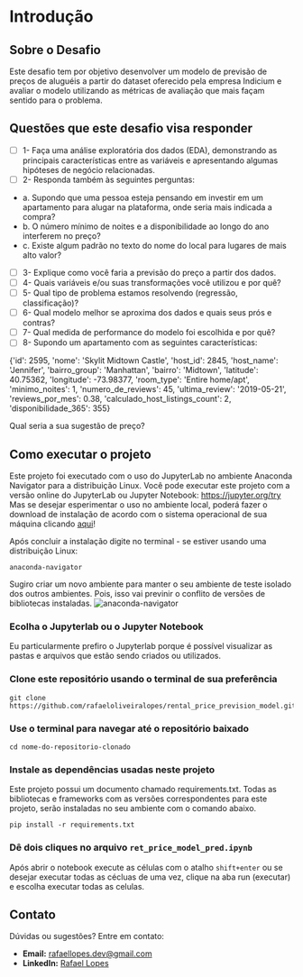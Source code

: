 # Introdução
## Sobre o Desafio
Este desafio tem por objetivo desenvolver um modelo de previsão de preços de aluguéis a partir do dataset oferecido pela empresa Indicium e avaliar o modelo
utilizando as métricas de avaliação que mais façam sentido para o problema.

## Questões que este desafio visa responder

- [ ] 1- Faça uma análise exploratória dos dados (EDA), demonstrando as principais características entre as variáveis e apresentando algumas hipóteses de negócio relacionadas.
- [ ] 2- Responda também às seguintes perguntas:
- a. Supondo que uma pessoa esteja pensando em investir em um apartamento para alugar na plataforma, onde seria mais indicada a compra?
- b. O número mínimo de noites e a disponibilidade ao longo do ano interferem no preço?
- c. Existe algum padrão no texto do nome do local para lugares de mais alto valor?
- [ ] 3- Explique como você faria a previsão do preço a partir dos dados.
- [ ] 4- Quais variáveis e/ou suas transformações você utilizou e por quê?
- [ ] 5- Qual tipo de problema estamos resolvendo (regressão, classificação)?
- [ ] 6- Qual modelo melhor se aproxima dos dados e quais seus prós e contras?
- [ ] 7- Qual medida de performance do modelo foi escolhida e por quê?
- [ ] 8- Supondo um apartamento com as seguintes características:

{'id': 2595,
 'nome': 'Skylit Midtown Castle',
 'host_id': 2845,
 'host_name': 'Jennifer',
 'bairro_group': 'Manhattan',
 'bairro': 'Midtown',
 'latitude': 40.75362,
 'longitude': -73.98377,
 'room_type': 'Entire home/apt',
 'minimo_noites': 1,
 'numero_de_reviews': 45,
 'ultima_review': '2019-05-21',
 'reviews_por_mes': 0.38,
 'calculado_host_listings_count': 2,
 'disponibilidade_365': 355}
 
Qual seria a sua sugestão de preço?

## Como executar o projeto

Este projeto foi executado com o uso do JupyterLab no ambiente Anaconda Navigator para a distribuição Linux.
Você pode executar este projeto com a versão online do JupyterLab ou Jupyter Notebook: https://jupyter.org/try
Mas se desejar esperimentar o uso no ambiente local, poderá fazer o download de instalação de acordo com o sistema operacional de sua máquina clicando <a href="https://docs.anaconda.com/anaconda/install/" target="_blank" rel="noopener noreferrer">aqui</a>! 

Após concluir a instalação digite no terminal - se estiver usando uma distribuição Linux:

```
anaconda-navigator
```
Sugiro criar um novo ambiente para manter o seu ambiente de teste isolado dos outros ambientes. Pois, isso vai previnir o conflito de versões de bibliotecas instaladas.
![anaconda-navigator](https://github.com/user-attachments/assets/d4a9ebcd-5cbd-4cee-b9e4-a8725848f6af)

### Ecolha o Jupyterlab ou o Jupyter Notebook
Eu particularmente prefiro o Jupyterlab porque é possível visualizar as pastas e arquivos que estão sendo criados ou utilizados.

### Clone este repositório usando o terminal de sua preferência
```
git clone https://github.com/rafaeloliveiralopes/rental_price_prevision_model.git
```
### Use o terminal para navegar até o repositório baixado
```
cd nome-do-repositorio-clonado
```

### Instale as dependências usadas neste projeto
Este projeto possui um documento chamado requirements.txt. Todas as bibliotecas e frameworks com as versões correspondentes para este projeto, serão instaladas no seu ambiente com o comando abaixo.
```
pip install -r requirements.txt
```
### Dê dois cliques no arquivo `ret_price_model_pred.ipynb`
Após abrir o notebook execute as células com o atalho `shift+enter` ou se desejar executar todas as cécluas de uma vez, clique na aba run (executar) e escolha executar todas as celulas.

## Contato

Dúvidas ou sugestões? Entre em contato:

- **Email:** rafaellopes.dev@gmail.com
- **LinkedIn:** [Rafael Lopes](https://www.linkedin.com/in/rafael-lopes-desenvolvedor-fullstack/)
